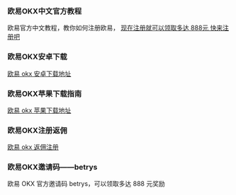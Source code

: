 ### 欧易OKX中文官方教程
欧易官方中文教程，教你如何注册欧易， [现在注册就可以领取多达 888元 快来注册吧](https://www.ouyizh.army/join/CNOFF)

### 欧易OKX安卓下载
[欧易 okx 安卓下载地址](https://okxzh.github.io/right-sidebar.html)

### 欧易OKX苹果下载指南
[欧易 okx 苹果下载地址](https://okxzh.github.io/right-sidebar.html)

### 欧易OKX注册返佣
[欧易 okx 返佣注册](https://okxzh.github.io/right-sidebar.html)

### 欧易OKX邀请码——betrys
欧易 OKX 官方邀请码 betrys，可以领取多达 888 元奖励